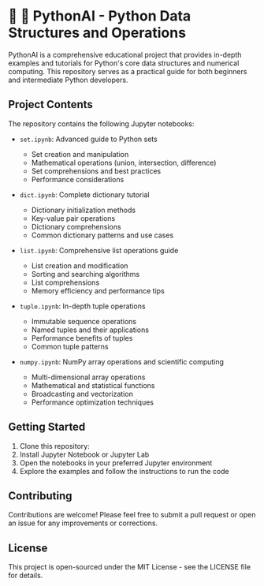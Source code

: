 # 🐍 🤖 PythonAI - Python Data Structures and Operations

PythonAI is a comprehensive educational project that provides in-depth examples and tutorials for Python's core data structures and numerical computing. This repository serves as a practical guide for both beginners and intermediate Python developers.

## Project Contents

The repository contains the following Jupyter notebooks:

- `set.ipynb`: Advanced guide to Python sets
  - Set creation and manipulation
  - Mathematical operations (union, intersection, difference)
  - Set comprehensions and best practices
  - Performance considerations

- `dict.ipynb`: Complete dictionary tutorial
  - Dictionary initialization methods
  - Key-value pair operations
  - Dictionary comprehensions
  - Common dictionary patterns and use cases

- `list.ipynb`: Comprehensive list operations guide
  - List creation and modification
  - Sorting and searching algorithms
  - List comprehensions
  - Memory efficiency and performance tips

- `tuple.ipynb`: In-depth tuple operations
  - Immutable sequence operations
  - Named tuples and their applications
  - Performance benefits of tuples
  - Common tuple patterns

- `numpy.ipynb`: NumPy array operations and scientific computing
  - Multi-dimensional array operations
  - Mathematical and statistical functions
  - Broadcasting and vectorization
  - Performance optimization techniques

## Getting Started

1. Clone this repository:
2. Install Jupyter Notebook or Jupyter Lab
3. Open the notebooks in your preferred Jupyter environment
4. Explore the examples and follow the instructions to run the code

## Contributing

Contributions are welcome! Please feel free to submit a pull request or open an issue for any improvements or corrections.

## License

This project is open-sourced under the MIT License - see the LICENSE file for details.
